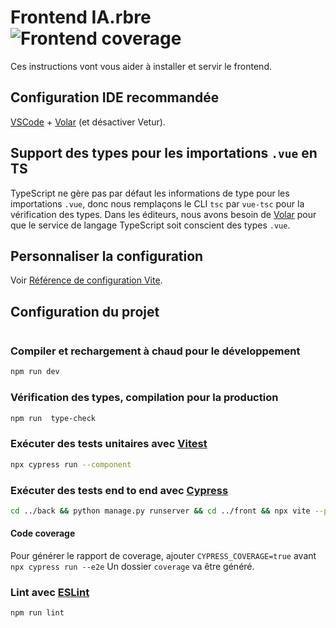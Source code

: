 # Frontend IA.rbre ![Frontend coverage](https://img.shields.io/endpoint?url=https://gist.githubusercontent.com/ludovicdmt/767df5613fc8e7b99ac2a773f5253463/raw/coverage-front-badge.json)

Ces instructions vont vous aider à installer et servir le frontend.

## Configuration IDE recommandée

[VSCode](https://code.visualstudio.com/) + [Volar](https://marketplace.visualstudio.com/items?itemName=Vue.volar) (et désactiver Vetur).

## Support des types pour les importations `.vue` en TS

TypeScript ne gère pas par défaut les informations de type pour les importations `.vue`, donc nous remplaçons le CLI
`tsc` par `vue-tsc` pour la vérification des types. Dans les éditeurs, nous avons besoin de [Volar](https://marketplace.visualstudio.com/items?itemName=Vue.volar)
pour que le service de langage TypeScript soit conscient des types `.vue`.

## Personnaliser la configuration

Voir [Référence de configuration Vite](https://vitejs.dev/config/).

## Configuration du projet

```sh

```

### Compiler et rechargement à chaud pour le développement

```sh
npm run dev
```

### Vérification des types, compilation pour la production

```sh
npm run  type-check
```

### Exécuter des tests unitaires avec [Vitest](https://vitest.dev/)

```sh
npx cypress run --component
```

### Exécuter des tests end to end avec [Cypress](https://www.cypress.io/)

```sh
cd ../back && python manage.py runserver && cd ../front && npx vite --port=4173 && npx cypress run --e2e
```

#### Code coverage

Pour générer le rapport de coverage, ajouter `CYPRESS_COVERAGE=true` avant `npx cypress run --e2e`
Un dossier `coverage` va être généré.

### Lint avec [ESLint](https://eslint.org/)

```sh
npm run lint
```
